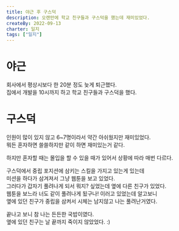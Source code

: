 ```yaml
---
title: 야근 후 구스덕
description: 오랜만에 학교 친구들과 구스덕을 했는데 재미있었다.
createBy: 2022-09-13
charter: 일지
tags: ["일지"]
---
```


# 야근

회사에서 평상시보다 한 20분 정도 늦게 퇴근했다.  
집에서 개발을 10시까지 하고 학교 친구들과 구스덕을 했다.

# 구스덕

인원이 많이 있지 않고 6~7명이라서 약간 아쉬웠지만 재미있었다.  
뭐든 혼자하면 쓸쓸하지만 같이 하면 재미있는거 같다.

하지만 혼자할 때는 몰입을 할 수 있을 때가 있어서 상황에 따라 매번 다르다.

구스덕에서 중립 포지션에 삼키는 스킬을 가지고 있는게 있는데  
미션을 하다가 삼겨져서 그냥 웹툰을 보고 있었다.  
그러다가 갑자기 풀려나게 되서 뭐지? 싶었는데 옆에 다른 친구가 있었다.  
웹툰을 보느라 너도 같이 풀려나게 됬구나! 이러고 있었는데 알고보니  
옆에 있던 친구가 중립을 삼켜서 시체는 남지않고 나는 풀려난거였다.

끝나고 보니 참 나는 든든한 국밥이였다.  
옆에 있던 친구는 날 끝까지 죽이지 않았었다. :)
